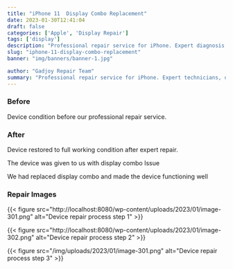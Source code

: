 ```yaml
---
title: "iPhone 11  Display Combo Replacement"
date: 2023-01-30T12:41:04
draft: false
categories: ['Apple', 'Display Repair']
tags: ['display']
description: "Professional repair service for iPhone. Expert diagnosis and quality repairs in Bangalore."
slug: "iphone-11-display-combo-replacement"
banner: "img/banners/banner-1.jpg"

author: "Gadjoy Repair Team"
summary: "Professional repair service for iPhone. Expert technicians, quality parts, warranty included."
---
```


### Before

Device condition before our professional repair service.

### After

Device restored to full working condition after expert repair.

The device was given to us with display combo Issue

We had replaced display combo and made the device functioning well

### Repair Images

{{< figure src="http://localhost:8080/wp-content/uploads/2023/01/image-301.png" alt="Device repair process step 1" >}}

{{< figure src="http://localhost:8080/wp-content/uploads/2023/01/image-302.png" alt="Device repair process step 2" >}}

{{< figure src="/img/uploads/2023/01/image-301.png" alt="Device repair process step 3" >}}


